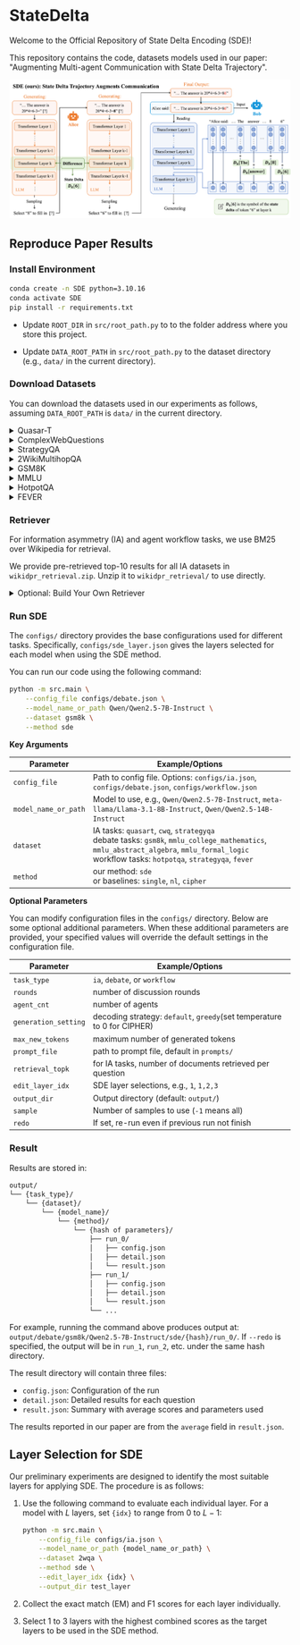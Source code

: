 # StateDelta

Welcome to the Official Repository of State Delta Encoding (SDE)!

This repository contains the code, datasets models used in our paper: "Augmenting Multi-agent Communication with State Delta Trajectory".

![](figs/SDE_only.png)

## Reproduce Paper Results

### Install Environment

```bash
conda create -n SDE python=3.10.16
conda activate SDE
pip install -r requirements.txt
```

+ Update `ROOT_DIR` in `src/root_path.py` to to the folder address where you store this project.

+ Update `DATA_ROOT_PATH` in `src/root_path.py` to the dataset directory (e.g., `data/` in the current directory).

### Download Datasets

You can download the datasets used in our experiments as follows, assuming `DATA_ROOT_PATH` is `data/` in the current directory.

<details>

<summary>Quasar-T</summary>

Download the file `dev_questions.json` from the dataset link <http://curtis.ml.cmu.edu/datasets/quasar/quasar-t/questions/> and unzip it to `data/QuasarT/dev_questions.json`.

</details>

<details>
<summary>ComplexWebQuestions</summary>

Download the file `ComplexWebQuestions_dev.json` from the dataset link <https://www.dropbox.com/scl/fo/nqujvpg2gc4y0ozkw3wgr/AOzjVEsdUhv2Fx2pamfJlSw?rlkey=746t7xehfqxf1zr867nxiq8aq&e=1> and place it to `data/ComplexWebQuestions/`.

</details>

<details>
<summary>StrategyQA</summary>

Download the StrategyQA dataset with the following command:

```bash
wget -O data/strategyqa_dataset.zip https://storage.googleapis.com/ai2i/strategyqa/data/strategyqa_dataset.zip
mkdir -p data/StrategyQA
unzip data/strategyqa_dataset.zip -d data/StrategyQA
rm data/strategyqa_dataset.zip 
```

</details>

<details>

<summary>2WikiMultihopQA</summary>

Download the 2WikiMultihop dataset from its repository https://www.dropbox.com/s/ms2m13252h6xubs/data_ids_april7.zip?e=1. Unzip it and move the folder to `data/2WikiMultihopQA`.

</details>

<details>

<summary>GSM8K</summary>

Download the file `test.jsonl` from the dataset link <https://github.com/openai/grade-school-math/tree/master/grade_school_math/data>, and place it to `data/GSM8K/test.jsonl`.

</details>

<details>
<summary>MMLU</summary>

Download the MMLU dataset with the following command:

```bash
mkdir -p data/MMLU
wget -P data/MMLU https://people.eecs.berkeley.edu/~hendrycks/data.tar
tar --strip-components=1 -xvf data/MMLU/data.tar -C data/MMLU
rm data/MMLU/data.tar
```

</details>


<details>

<summary>HotpotQA</summary>

Download the HotpotQA dataset with the following command:

```bash
mkdir -p data/HotpotQA
wget -P data/HotpotQA/ http://curtis.ml.cmu.edu/datasets/hotpot/hotpot_dev_distractor_v1.json
```

</details>

<details>

<summary>FEVER</summary>

We use the FEVER 2.0 dataset for the agent workflow task. You can download the dataset with the following command:

```bash
mkdir -p data/FEVER
wget -P data/FEVER https://fever.ai/download/fever2.0/fever2-fixers-dev.jsonl 
```

</details>

### Retriever

For information asymmetry (IA) and agent workflow tasks, we use BM25 over Wikipedia for retrieval.

We provide pre-retrieved top-10 results for all IA datasets in `wikidpr_retrieval.zip`. Unzip it to `wikidpr_retrieval/` to use directly.

<details>
<summary>Optional: Build Your Own Retriever</summary>

1. Download the Wikipedia dump from the [DPR repository](https://github.com/facebookresearch/DPR/blob/main/dpr/data/download_data.py#L32) using the following command:

    ```bash
    mkdir -p data/dpr
    wget -O data/dpr/psgs_w100.tsv.gz https://dl.fbaipublicfiles.com/dpr/wikipedia_split/psgs_w100.tsv.gz
    pushd data/dpr
    gzip -d psgs_w100.tsv.gz
    popd
    ```

2. Use Elasticsearch to index the Wikipedia dump

    ```bash
    cd data
    wget -O elasticsearch-8.15.0.tar.gz https://artifacts.elastic.co/downloads/elasticsearch/elasticsearch-8.15.0-linux-x86_64.tar.gz  # download Elasticsearch
    tar zxvf elasticsearch-8.15.0.tar.gz
    rm elasticsearch-8.15.0.tar.gz 
    cd elasticsearch-8.15.0
    nohup bin/elasticsearch &  # run Elasticsearch in background
    cd ../..
    python prep_elastic.py --data_path data/dpr/psgs_w100.tsv --index_name wiki  # build index
    ```

</details>

### Run SDE

The `configs/` directory provides the base configurations used for different tasks. Specifically, `configs/sde_layer.json` gives the layers selected for each model when using the SDE method.

You can run our code using the following command:

```bash
python -m src.main \
    --config_file configs/debate.json \
    --model_name_or_path Qwen/Qwen2.5-7B-Instruct \
    --dataset gsm8k \
    --method sde
```

**Key Arguments**

| Parameter | Example/Options |
| --------- | ---------------- |
| `config_file` | Path to config file. Options: `configs/ia.json`, `configs/debate.json`, `configs/workflow.json` |
| `model_name_or_path` | Model to use, e.g., `Qwen/Qwen2.5-7B-Instruct`, `meta-llama/Llama-3.1-8B-Instruct`, `Qwen/Qwen2.5-14B-Instruct` |
| `dataset` | IA tasks: `quasart`, `cwq`, `strategyqa`<br>debate tasks: `gsm8k`, `mmlu_college_mathematics`, `mmlu_abstract_algebra`, `mmlu_formal_logic`<br>workflow tasks: `hotpotqa`, `strategyqa`, `fever` |
| `method` | our method: `sde`<br>or baselines: `single`, `nl`, `cipher` |

**Optional Parameters**

You can modify configuration files in the `configs/` directory. Below are some optional additional parameters. When these additional parameters are provided, your specified values will override the default settings in the configuration file.

| Parameter | Example/Options |
| --------- | ---------------- |
| `task_type` | `ia`, `debate`, or `workflow` |
| `rounds` | number of discussion rounds |
| `agent_cnt` | number of agents |
| `generation_setting` | decoding strategy: `default`, `greedy`(set temperature to 0 for CIPHER) |
| `max_new_tokens` | maximum number of generated tokens |
| `prompt_file` | path to prompt file, default in `prompts/` |
| `retrieval_topk` | for IA tasks, number of documents retrieved per question |
| `edit_layer_idx` | SDE layer selections, e.g., `1`, `1,2,3` |
| `output_dir` | Output directory (default: `output/`) |
| `sample` | Number of samples to use (`-1` means all) |
| `redo` | If set, re-run even if previous run not finish |

### Result

Results are stored in:

```plain
output/
└── {task_type}/
    └── {dataset}/
        └── {model_name}/
            └── {method}/
                └── {hash of parameters}/
                    ├── run_0/
                    │   ├── config.json
                    │   ├── detail.json
                    │   └── result.json
                    ├── run_1/
                    │   ├── config.json
                    │   ├── detail.json
                    │   └── result.json
                    └── ...
```

For example, running the command above produces output at: `output/debate/gsm8k/Qwen2.5-7B-Instruct/sde/{hash}/run_0/`. If `--redo` is specified, the output will be in `run_1`, `run_2`, etc. under the same hash directory.

The result directory will contain three files:

+ `config.json`: Configuration of the run
+ `detail.json`: Detailed results for each question
+ `result.json`: Summary with average scores and parameters used

The results reported in our paper are from the `average` field in `result.json`.

## Layer Selection for SDE

Our preliminary experiments are designed to identify the most suitable layers for applying SDE. The procedure is as follows:

1. Use the following command to evaluate each individual layer. For a model with $L$ layers, set `{idx}` to range from $0$ to $L-1$:

    ```bash
    python -m src.main \
        --config_file configs/ia.json \
        --model_name_or_path {model_name_or_path} \
        --dataset 2wqa \
        --method sde \
        --edit_layer_idx {idx} \
        --output_dir test_layer
    ```

2. Collect the exact match (EM) and F1 scores for each layer individually.

3. Select 1 to 3 layers with the highest combined scores as the target layers to be used in the SDE method.